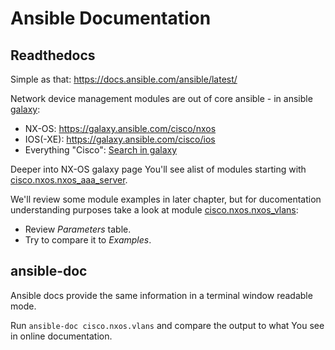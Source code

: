 # Ansible Documentation

## Readthedocs

Simple as that: https://docs.ansible.com/ansible/latest/

Network device management modules are out of core ansible - in ansible [galaxy](https://galaxy.ansible.com/): 
- NX-OS: https://galaxy.ansible.com/cisco/nxos
- IOS(-XE): https://galaxy.ansible.com/cisco/ios
- Everything "Cisco": [Search in galaxy](https://galaxy.ansible.com/search?deprecated=false&tags=networking&keywords=cisco)

Deeper into NX-OS galaxy page You'll see alist of modules starting with [cisco.nxos.nxos_aaa_server](https://github.com/ansible-collections/cisco.nxos/blob/main/docs/cisco.nxos.nxos_aaa_server_module.rst).

We'll review some module examples in later chapter, but for ducomentation understanding purposes take a look at module [cisco.nxos.nxos_vlans](https://github.com/ansible-collections/cisco.nxos/blob/main/docs/cisco.nxos.nxos_vlans_module.rst):
- Review *Parameters* table.
- Try to compare it to *Examples*.

## ansible-doc

Ansible docs provide the same information in a terminal window readable mode.

Run `ansible-doc cisco.nxos.vlans` and compare the output to what You see in online documentation.
